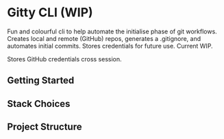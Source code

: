 # Gitty CLI (WIP)

Fun and colourful cli to help automate the initialise phase of git workflows. Creates local and remote (GitHub) repos, generates a .gitignore, and automates initial commits. Stores credentials for future use. Current WIP.

Stores GitHub credentials cross session.

## Getting Started

## Stack Choices

## Project Structure


